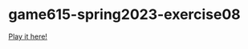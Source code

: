 # game615-spring2023-exercise08


[Play it here!](https://starishsky.github.io/game615-spring2023-08/play/)
